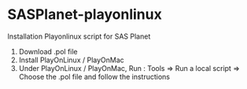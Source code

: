 # SASPlanet-playonlinux
Installation Playonlinux script for SAS Planet

1) Download .pol file
2) Install PlayOnLinux / PlayOnMac
3) Under PlayOnLinux / PlayOnMac, Run : Tools => Run a local script => Choose the .pol file and follow the instructions
